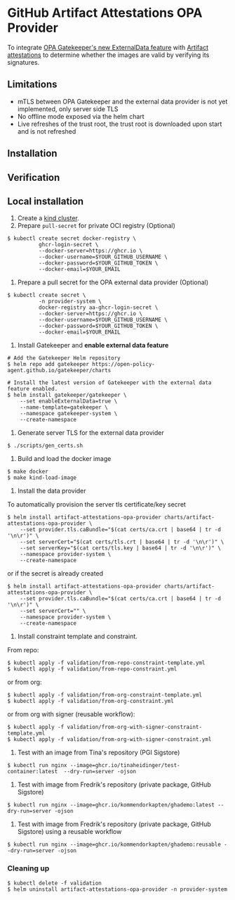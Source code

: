 # GitHub Artifact Attestations OPA Provider
To integrate [OPA Gatekeeper's new ExternalData
feature](https://open-policy-agent.github.io/gatekeeper/website/docs/externaldata)
with [Artifact attestations](https://github.com/actions/attest) to determine whether
the images are valid by verifying its signatures.

## Limitations

* mTLS between OPA Gatekeeper and the external data provider is not
  yet implemented, only server side TLS
* No offline mode exposed via the helm chart
* Live refreshes of the trust root, the trust root is downloaded upon
  start and is not refreshed

## Installation

## Verification

## Local installation

1. Create a [kind
   cluster](https://kind.sigs.k8s.io/docs/user/quick-start/).
1. Prepare `pull-secret` for private OCI registry (Optional)

```
$ kubectl create secret docker-registry \
          ghcr-login-secret \
          --docker-server=https://ghcr.io \
          --docker-username=$YOUR_GITHUB_USERNAME \
          --docker-password=$YOUR_GITHUB_TOKEN \
          --docker-email=$YOUR_EMAIL
```

1. Prepare a pull secret for the OPA external data provider (Optional)

```
$ kubectl create secret \
          -n provider-system \
          docker-registry aa-ghcr-login-secret \
          --docker-server=https://ghcr.io \
          --docker-username=$YOUR_GITHUB_USERNAME \
          --docker-password=$YOUR_GITHUB_TOKEN \
          --docker-email=$YOUR_EMAIL
```

1. Install Gatekeeper and **enable external data feature**

```
# Add the Gatekeeper Helm repository
$ helm repo add gatekeeper https://open-policy-agent.github.io/gatekeeper/charts

# Install the latest version of Gatekeeper with the external data feature enabled.
$ helm install gatekeeper/gatekeeper \
    --set enableExternalData=true \
    --name-template=gatekeeper \
    --namespace gatekeeper-system \
    --create-namespace
```

1. Generate server TLS for the external data provider

```
$ ./scripts/gen_certs.sh
```

1. Build and load the docker image

```
$ make docker
$ make kind-load-image
```

1. Install the data provider

To automatically provision the server tls certificate/key secret

```
$ helm install artifact-attestations-opa-provider charts/artifact-attestations-opa-provider \
    --set provider.tls.caBundle="$(cat certs/ca.crt | base64 | tr -d '\n\r')" \
    --set serverCert="$(cat certs/tls.crt | base64 | tr -d '\n\r')" \
    --set serverKey="$(cat certs/tls.key | base64 | tr -d '\n\r')" \
    --namespace provider-system \
    --create-namespace
```

or if the secret is already created

```
$ helm install artifact-attestations-opa-provider charts/artifact-attestations-opa-provider \
    --set provider.tls.caBundle="$(cat certs/ca.crt | base64 | tr -d '\n\r')" \
    --set serverCert="" \
    --namespace provider-system \
    --create-namespace
```

1. Install constraint template and constraint.

From repo:

```
$ kubectl apply -f validation/from-repo-constraint-template.yml
$ kubectl apply -f validation/from-repo-constraint.yml
```

or from org:

```
$ kubectl apply -f validation/from-org-constraint-template.yml
$ kubectl apply -f validation/from-org-constraint.yml
```

or from org with signer (reusable workflow):

```
$ kubectl apply -f validation/from-org-with-signer-constraint-template.yml
$ kubectl apply -f validation/from-org-with-signer-constraint.yml
```

1. Test with an image from Tina's repository (PGI Sigstore)

```
$ kubectl run nginx --image=ghcr.io/tinaheidinger/test-container:latest  --dry-run=server -ojson
```

1. Test with image from Fredrik's repository (private package, GitHub
   Sigstore)

```
$ kubectl run nginx --image=ghcr.io/kommendorkapten/ghademo:latest --dry-run=server -ojson
```

1. Test with image from Fredrik's repository (private package, GitHub
   Sigstore) using a reusable workflow

```
$ kubectl run nginx --image=ghcr.io/kommendorkapten/ghademo:reusable --dry-run=server -ojson
```

### Cleaning up

```
$ kubectl delete -f validation
$ helm uninstall artifact-attestations-opa-provider -n provider-system
```
